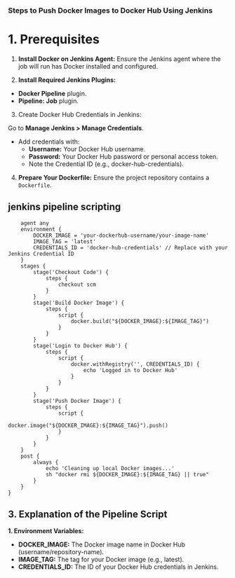 ### Steps to Push Docker Images to Docker Hub Using Jenkins
# 1. Prerequisites
1. **Install Docker on Jenkins Agent:** Ensure the Jenkins agent where the job will run has Docker installed and configured.

2. **Install Required Jenkins Plugins:**

  * **Docker Pipeline** plugin.
  * **Pipeline: Job** plugin.
3. Create Docker Hub Credentials in Jenkins:

Go to **Manage Jenkins > Manage Credentials**.
  * Add credentials with:
      - **Username:** Your Docker Hub username.
       - **Password:** Your Docker Hub password or personal access token.
       - Note the Credential ID (e.g., docker-hub-credentials).
4. **Prepare Your Dockerfile:** Ensure the project repository contains a `Dockerfile`.

## jenkins pipeline scripting 

```pipeline {
    agent any
    environment {
        DOCKER_IMAGE = 'your-dockerhub-username/your-image-name'
        IMAGE_TAG = 'latest'
        CREDENTIALS_ID = 'docker-hub-credentials' // Replace with your Jenkins Credential ID
    }
    stages {
        stage('Checkout Code') {
            steps {
                checkout scm
            }
        }
        stage('Build Docker Image') {
            steps {
                script {
                    docker.build("${DOCKER_IMAGE}:${IMAGE_TAG}")
                }
            }
        }
        stage('Login to Docker Hub') {
            steps {
                script {
                    docker.withRegistry('', CREDENTIALS_ID) {
                        echo 'Logged in to Docker Hub'
                    }
                }
            }
        }
        stage('Push Docker Image') {
            steps {
                script {
                    docker.image("${DOCKER_IMAGE}:${IMAGE_TAG}").push()
                }
            }
        }
    }
    post {
        always {
            echo 'Cleaning up local Docker images...'
            sh "docker rmi ${DOCKER_IMAGE}:${IMAGE_TAG} || true"
        }
    }
}

```
## 3. Explanation of the Pipeline Script
**1. Environment Variables:**

  - **DOCKER_IMAGE:** The Docker image name in Docker Hub (username/repository-name).
  - **IMAGE_TAG:** The tag for your Docker image (e.g., latest).
  - **CREDENTIALS_ID:** The ID of your Docker Hub credentials in Jenkins.